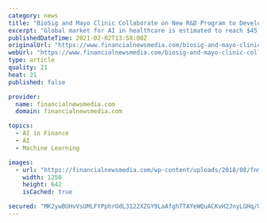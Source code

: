 ```yaml
---
category: news
title: "BioSig and Mayo Clinic Collaborate on New R&D Program to Develop Transformative AI and Machine Learning Technologies for its PURE EP™ System"
excerpt: "Global market for AI in healthcare is estimated to reach $45.2 billion by 2026 Westport, CT – February 2, 2021 — BioSig Technologies, Inc. (NASDAQ: BSGM) (“BioSig” or the “Company”), a medical technology company commercializing an innovative signal processing platform designed to improve signal fidelity and uncover the full range of ECG and intra-cardiac signals,"
publishedDateTime: 2021-02-02T13:58:00Z
originalUrl: "https://www.financialnewsmedia.com/biosig-and-mayo-clinic-collaborate-on-new-rd-program-to-develop-transformative-ai-and-machine-learning-technologies-for-its-pure-ep-system/"
webUrl: "https://www.financialnewsmedia.com/biosig-and-mayo-clinic-collaborate-on-new-rd-program-to-develop-transformative-ai-and-machine-learning-technologies-for-its-pure-ep-system/"
type: article
quality: 21
heat: 21
published: false

provider:
  name: financialnewsmedia.com
  domain: financialnewsmedia.com

topics:
  - AI in Finance
  - AI
  - Machine Learning

images:
  - url: "https://financialnewsmedia.com/wp-content/uploads/2018/08/fnmcolor-01.png"
    width: 1250
    height: 642
    isCached: true

secured: "MK2ywBUHvVsUMLFYPphrOdL3122XZGY9LaAfghTTAYeWQuACKvH2JnyLGHq/UGSErWxLpdbJ0H2qM0ZvfNt4N3ZPcv1+OGwo4Gzmf8UVVzOQcw1mx3BDu20kf+kJXAjmFpsZ4EpXWrGI2jSXq844u6AO0+kHIiAad5NxEVC9eezCKrsCl7s50urZMIp0UBcj/ZAus6EvUd/TJn3h3Zrf/+4IXjC6SgJJ/CBtnf4B0jVZzIYva4ViHGv2mHVprDJccWxG7t3iRWhVLHMHA/7VQx2B+NEatBm8Kn1p90qL/3ci01yj9+qj5FvDUoG8K5OZhPArZs1mafSxBY2EUYVMRfSHkhCtlp2VhewfAVCAyX4=;7IJ0Vjs/cF5FSxYkuRPwjA=="
---
```


